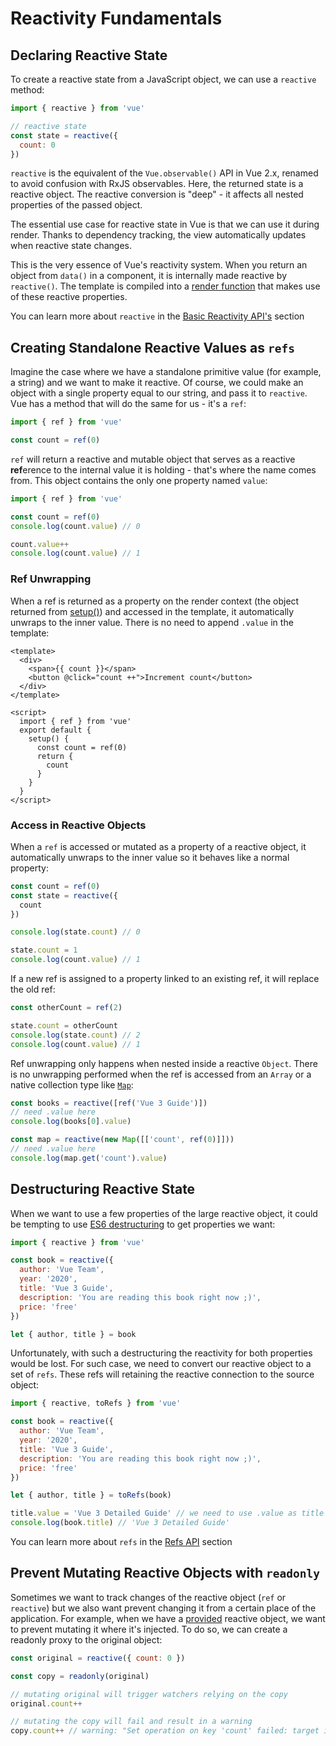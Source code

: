 # Reactivity Fundamentals

## Declaring Reactive State

To create a reactive state from a JavaScript object, we can use a `reactive` method:

```js
import { reactive } from 'vue'

// reactive state
const state = reactive({
  count: 0
})
```

`reactive` is the equivalent of the `Vue.observable()` API in Vue 2.x, renamed to avoid confusion with RxJS observables. Here, the returned state is a reactive object. The reactive conversion is "deep" - it affects all nested properties of the passed object.

The essential use case for reactive state in Vue is that we can use it during render. Thanks to dependency tracking, the view automatically updates when reactive state changes.

This is the very essence of Vue's reactivity system. When you return an object from `data()` in a component, it is internally made reactive by `reactive()`. The template is compiled into a [render function](render-function.html) that makes use of these reactive properties.

You can learn more about `reactive` in the [Basic Reactivity API's](../api/basic-reactivity.html) section

## Creating Standalone Reactive Values as `refs`

Imagine the case where we have a standalone primitive value (for example, a string) and we want to make it reactive. Of course, we could make an object with a single property equal to our string, and pass it to `reactive`. Vue has a method that will do the same for us - it's a `ref`:

```js
import { ref } from 'vue'

const count = ref(0)
```

`ref` will return a reactive and mutable object that serves as a reactive **ref**erence to the internal value it is holding - that's where the name comes from. This object contains the only one property named `value`:

```js
import { ref } from 'vue'

const count = ref(0)
console.log(count.value) // 0

count.value++
console.log(count.value) // 1
```

### Ref Unwrapping

When a ref is returned as a property on the render context (the object returned from [setup()](composition-api-setup.html)) and accessed in the template, it automatically unwraps to the inner value. There is no need to append `.value` in the template:

```vue-html
<template>
  <div>
    <span>{{ count }}</span>
    <button @click="count ++">Increment count</button>
  </div>
</template>

<script>
  import { ref } from 'vue'
  export default {
    setup() {
      const count = ref(0)
      return {
        count
      }
    }
  }
</script>
```

### Access in Reactive Objects

When a `ref` is accessed or mutated as a property of a reactive object, it automatically unwraps to the inner value so it behaves like a normal property:

```js
const count = ref(0)
const state = reactive({
  count
})

console.log(state.count) // 0

state.count = 1
console.log(count.value) // 1
```

If a new ref is assigned to a property linked to an existing ref, it will replace the old ref:

```js
const otherCount = ref(2)

state.count = otherCount
console.log(state.count) // 2
console.log(count.value) // 1
```

Ref unwrapping only happens when nested inside a reactive `Object`. There is no unwrapping performed when the ref is accessed from an `Array` or a native collection type like [`Map`](https://developer.mozilla.org/en-US/docs/Web/JavaScript/Reference/Global_Objects/Map):

```js
const books = reactive([ref('Vue 3 Guide')])
// need .value here
console.log(books[0].value)

const map = reactive(new Map([['count', ref(0)]]))
// need .value here
console.log(map.get('count').value)
```

## Destructuring Reactive State

When we want to use a few properties of the large reactive object, it could be tempting to use [ES6 destructuring](https://developer.mozilla.org/en-US/docs/Web/JavaScript/Reference/Operators/Destructuring_assignment) to get properties we want:

```js
import { reactive } from 'vue'

const book = reactive({
  author: 'Vue Team',
  year: '2020',
  title: 'Vue 3 Guide',
  description: 'You are reading this book right now ;)',
  price: 'free'
})

let { author, title } = book
```

Unfortunately, with such a destructuring the reactivity for both properties would be lost. For such case, we need to convert our reactive object to a set of `refs`. These refs will retaining the reactive connection to the source object:

```js
import { reactive, toRefs } from 'vue'

const book = reactive({
  author: 'Vue Team',
  year: '2020',
  title: 'Vue 3 Guide',
  description: 'You are reading this book right now ;)',
  price: 'free'
})

let { author, title } = toRefs(book)

title.value = 'Vue 3 Detailed Guide' // we need to use .value as title is a ref now
console.log(book.title) // 'Vue 3 Detailed Guide'
```

You can learn more about `refs` in the [Refs API](../api/refs-api.html#ref) section

## Prevent Mutating Reactive Objects with `readonly`

Sometimes we want to track changes of the reactive object (`ref` or `reactive`) but we also want prevent changing it from a certain place of the application. For example, when we have a [provided](component-provide-inject.html) reactive object, we want to prevent mutating it where it's injected. To do so, we can create a readonly proxy to the original object:

```js
const original = reactive({ count: 0 })

const copy = readonly(original)

// mutating original will trigger watchers relying on the copy
original.count++

// mutating the copy will fail and result in a warning
copy.count++ // warning: "Set operation on key 'count' failed: target is readonly."
```
